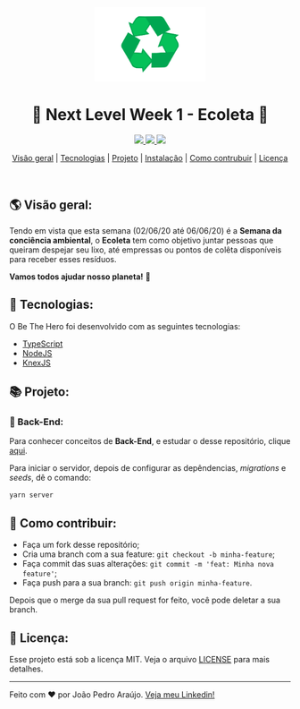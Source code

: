 <p align="center">
  <img src="./.github/logo.png" width=200 />
</p>

<h1 align="center">🚀 Next Level Week 1 - Ecoleta 🌳</h1>

<p align="center">
  <a aria-label="Versão do Node" href="https://github.com/nodejs/node/blob/master/doc/changelogs/CHANGELOG_V12.md#12.14.1">
    <img src="https://img.shields.io/badge/NodeJS-12.14.1-informational?logo=Node.JS"></img>
  </a>
  <a aria-label="Versão do React" href="https://github.com/facebook/react/blob/master/CHANGELOG.md#16120-november-14-2019">
    <img src="https://img.shields.io/badge/ReactJS-16.13.1-informational?logo=react"></img>
  </a>
  <a aria-label="Versão do Expo" href="https://www.npmjs.com/package/expo-cli/v/3.11.5">
    <img src="https://img.shields.io/badge/Expo-3.16.1-informational?logo=expo"></img>
  </a>
</p>

<p align="center">
  <a href="#-visão-geral">Visão geral</a> |
  <a href="#-tecnologias">Tecnologias</a> |
  <a href="#-projeto">Projeto</a> |
  <a href="#-instalação">Instalação</a> |
  <a href="#-como-contribuir">Como contrubuir</a> |
  <a href="#-licença">Licença</a>
</p>

<br>

## 🌎 Visão geral:

Tendo em vista que esta semana (02/06/20 até 06/06/20) é a **Semana da conciência ambiental**, o **Ecoleta** tem como objetivo juntar pessoas que queiram despejar seu lixo, até empressas ou pontos de colêta disponíveis para receber esses resíduos.

**Vamos todos ajudar nosso planeta!** 🌱

## 🔨 Tecnologias:

O Be The Hero foi desenvolvido com as seguintes tecnologias:

- [TypeScript](https://www.typescriptlang.org/)
- [NodeJS](https://nodejs.org/pt-br/)
- [KnexJS](http://knexjs.org/)

## 📚 Projeto:

### 💾 Back-End:

Para conhecer conceitos de **Back-End**, e estudar o desse repositório, clique [aqui](./backend).

Para iniciar o servidor, depois de configurar as depêndencias, _migrations_ e _seeds_, dê o comando:

```bash
yarn server
```

## 🤔 Como contribuir:

- Faça um fork desse repositório;
- Cria uma branch com a sua feature: `git checkout -b minha-feature`;
- Faça commit das suas alterações: `git commit -m 'feat: Minha nova feature'`;
- Faça push para a sua branch: `git push origin minha-feature`.

Depois que o merge da sua pull request for feito, você pode deletar a sua branch.

## :memo: Licença:

Esse projeto está sob a licença MIT. Veja o arquivo [LICENSE](LICENSE) para mais detalhes.

---

Feito com ❤ por João Pedro Araújo. [Veja meu Linkedin!](https://www.linkedin.com/in/joaopedroasz/)
